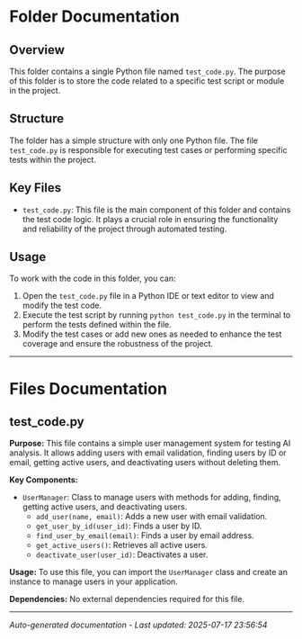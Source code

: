 # Folder Documentation

## Overview
This folder contains a single Python file named `test_code.py`. The purpose of this folder is to store the code related to a specific test script or module in the project.

## Structure
The folder has a simple structure with only one Python file. The file `test_code.py` is responsible for executing test cases or performing specific tests within the project.

## Key Files
- `test_code.py`: This file is the main component of this folder and contains the test code logic. It plays a crucial role in ensuring the functionality and reliability of the project through automated testing.

## Usage
To work with the code in this folder, you can:
1. Open the `test_code.py` file in a Python IDE or text editor to view and modify the test code.
2. Execute the test script by running `python test_code.py` in the terminal to perform the tests defined within the file.
3. Modify the test cases or add new ones as needed to enhance the test coverage and ensure the robustness of the project.

---

# Files Documentation

## test_code.py

**Purpose:** This file contains a simple user management system for testing AI analysis. It allows adding users with email validation, finding users by ID or email, getting active users, and deactivating users without deleting them.

**Key Components:**
- `UserManager`: Class to manage users with methods for adding, finding, getting active users, and deactivating users.
  - `add_user(name, email)`: Adds a new user with email validation.
  - `get_user_by_id(user_id)`: Finds a user by ID.
  - `find_user_by_email(email)`: Finds a user by email address.
  - `get_active_users()`: Retrieves all active users.
  - `deactivate_user(user_id)`: Deactivates a user.
  
**Usage:** To use this file, you can import the `UserManager` class and create an instance to manage users in your application.

**Dependencies:** No external dependencies required for this file.

---
*Auto-generated documentation - Last updated: 2025-07-17 23:56:54*
